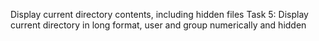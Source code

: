 Display current directory contents, including hidden files
Task 5: Display current directory in long format, user and group numerically and hidden
